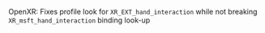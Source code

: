 OpenXR: Fixes profile look for `XR_EXT_hand_interaction` while not breaking
`XR_msft_hand_interaction` binding look-up
